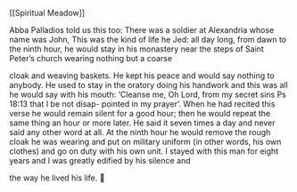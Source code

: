 [[Spiritual Meadow]]
 
Abba Palladios told us this too: There was a soldier at Alexandria whose name was John, This was the kind of life he Jed: all day long, from dawn to the ninth hour, he would stay in his monastery near the steps of Saint Peter’s church wearing nothing but a coarse  
 
cloak and weaving baskets. He kept his peace and would say nothing to anybody. He used to stay in the oratory doing his handwork and this was all he would say with his mouth: ‘Cleanse me, Oh Lord, from my secret sins Ps 18:13 that I be not disap- pointed in my prayer’. When he had recited this verse he would remain silent for a good hour; then he would repeat the same thing an hour or more later. He said it seven times a day and never said any other word at all. At the ninth hour he would remove the rough cloak he was wearing and put on military uniform (in other words, his own clothes) and go on duty with his own unit. I stayed with this man for eight years and I was greatly edified by his silence and  
 
the way he lived his life.  
